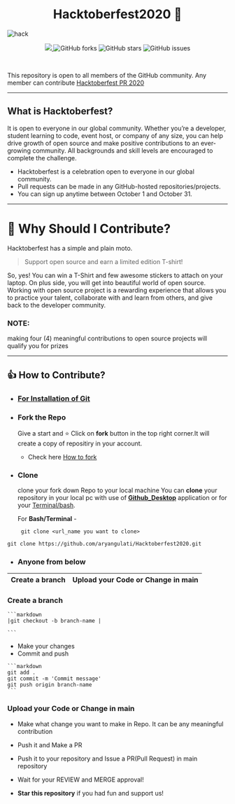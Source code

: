 <h1 align="center"> Hacktoberfest2020 🎉</h1>

![hack](https://user-images.githubusercontent.com/72219783/94843844-eade8d00-043a-11eb-9c85-e9c44e1f32f1.jpg)


<p align="center">
   <a href="https://hacktoberfest.digitalocean.com/">
            <img src="https://img.shields.io/badge/Hacktoberfest%202020-Win%20a%20T--Shirt%20OR%20Plant%20a%20Tree-critical"></img>
</a>
   <img alt="GitHub forks" src="https://img.shields.io/github/forks/aryangulati/Hacktoberfest2020"></a>
   <img alt="GitHub stars" src="https://img.shields.io/github/stars/aryangulati/Hacktoberfest2020"></a>
   <img alt="GitHub issues" src="https://img.shields.io/github/issues/aryangulati/Hacktoberfest2020"></a>

</p>
<br>

This repository is open to all members of the GitHub community. Any member can contribute
[Hacktoberfest PR 2020](https://github.com/aryangulati/Hacktoberfest2020)

***

## What is Hacktoberfest?

It is open to everyone in our global community. Whether you’re a developer, student learning to code, event host, or company of any size, you can help drive growth of open source and make positive contributions to an ever-growing community. All backgrounds and skill levels are encouraged to complete the challenge.

- Hacktoberfest is a celebration open to everyone in our global community.
- Pull requests can be made in any GitHub-hosted repositories/projects.
- You can sign up anytime between October 1 and October 31.
***
# 👕 Why Should I Contribute?
Hacktoberfest has a simple and plain moto.
> Support open source and earn a limited edition T-shirt!

So, yes! You can win a T-Shirt and few awesome stickers to attach on your laptop. On plus side, you will get into beautiful world of open source.<br>
Working with open source project is a rewarding experience that allows you to practice your talent, collaborate with and learn from others, and give back to the developer community. 
### NOTE:
making four (4) meaningful contributions to open source projects will qualify you for prizes

***

## 👍 How to Contribute?
* ### [For Installation of Git](https://github.com/git-guides/install-git)
* ### Fork the Repo

   Give a start and ⭐ Click on **fork** button in the top right corner.It will create a copy of repositiry in your account.

    - Check here [How to fork](https://docs.github.com/en/github/getting-started-with-github/fork-a-repo)
* ### Clone 
    clone your fork down Repo to your local machine
    You can **clone** your repository in your local pc with use of **[Github_Desktop](https://desktop.github.com/)** application or for your [Terminal/bash](https://git-scm.com/downloads).

    For **Bash/Terminal** - 

       
       git clone <url_name you want to clone>
       

```markdown
git clone https://github.com/aryangulati/Hacktoberfest2020.git
```
* ### Anyone from below <br>

|Create a branch |  Upload your Code or Change in main|
|---|---|

### Create a branch
   
    ```markdown
    |git checkout -b branch-name |

    ```

  

   * Make your changes 
   * Commit and push

    ```markdown
    git add .
    git commit -m 'Commit message'
    git push origin branch-name
    ```

### Upload your Code or Change in main
  * Make what change you want to make in Repo. It can be any meaningful contribution
  * Push it and Make a PR
  * Push it to your repository and Issue a PR(Pull Request) in main repository
   
  
* Wait for your REVIEW and MERGE approval!
* __Star this repository__ if you had fun and support us!




